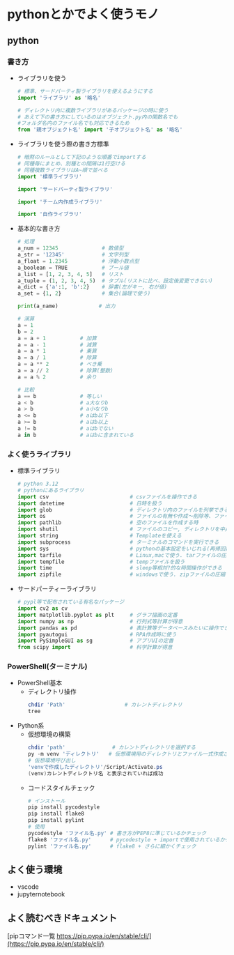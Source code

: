 # pythonとかでよく使うモノ

## python
### 書き方
* ライブラリを使う
    ```python
    # 標準、サードパーティ製ライブラリを使えるようにする
    import 'ライブラリ' as '略名'

    # ディレクトリ内に複数ライブラリがあるパッケージの時に使う
    # あえて下の書き方にしているのはオブジェクト.py内の関数名でも
    #フォルダ名内のファイル名でも対応できるため
    from '親オブジェクト名' import '子オブジェクト名' as '略名'
    ```
* ライブラリを使う際の書き方標準
    ```python
    # 暗黙のルールとして下記のような順番でimportする
    # 同種毎にまとめ、別種との間隔は1行空ける
    # 同種複数ライブラリはA~順で並べる
    import '標準ライブラリ'

    import 'サードパーティ製ライブラリ'

    import 'チーム内作成ライブラリ'

    import '自作ライブラリ'
    ```

* 基本的な書き方
    ```python
    # 処理
    a_num = 12345              # 数値型
    a_str = '12345'            # 文字列型
    a_float = 1.2345           # 浮動小数点型
    a_boolean = TRUE           # ブール値
    a_list = [1, 2, 3, 4, 5]   # リスト
    a_tuple = (1, 2, 3, 4, 5)  # タプル(リストに比べ、設定後変更できない)
    a_dict = {'a':1, 'b':2}    # 辞書(左がキー, 右が値)
    a_set = {1, 2}             # 集合(論理で使う)

    print(a_name)             # 出力

    # 演算
    a = 1
    b = 2
    a = a + 1           # 加算
    a = a - 1           # 減算
    a = a * 1           # 乗算
    a = a / 1           # 除算
    a = a ** 2          # べき乗
    a = a // 2          # 除算(整数)
    a = a % 2           # 余り
    
    # 比較
    a == b              # 等しい
    a < b               # a大なりb
    a > b               # a小なりb
    a <= b              # aはb以下
    a >= b              # aはb以上
    a != b              # aはbでない
    a in b              # aはbに含まれている

    ```


### よく使うライブラリ

* 標準ライブラリ
    ```python
    # python 3.12
    # pythonにあるライブラリ
    import csv                          # csvファイルを操作できる
    import datetime                     # 日時を扱う
    import glob                         # ディレクトリ内のファイルを列挙できる
    import os                           # ファイルの有無や作成～削除等、ファイル操作ができる
    import pathlib                      # 空のファイルを作成する時
    import shutil                       # ファイルのコピー, ディレクトリを中身ごと削除等高度なファイル操作ができる
    import string                       # Templateを使える
    import subprocess                   # ターミナルのコマンドを実行できる
    import sys                          # pythonの基本設定をいじれる(再帰回数の変更で使ったことある)
    import tarfile                      # Linux,macで使う. tarファイルの圧縮・展開ができる
    import tempfile                     # tempファイルを扱う
    import time                         # sleep等相対?的な時間操作ができる
    import zipfile                      # windowsで使う. zipファイルの圧縮・展開ができる
    ```

* サードパーティーライブラリ
    ```python
    # pypl等で配布されている有名なパッケージ
    import cv2 as cv
    import matplotlib.pyplot as plt     # グラフ描画の定番
    import numpy as np                  # 行列式等計算が得意
    import pandas as pd                 # 表計算等データベースみたいに操作できる
    import pyautogui                    # RPA作成時に使う
    import PySimpleGUI as sg            # アプリUIの定番
    from scipy import                   # 科学計算が得意
    ```

### PowerShell(ターミナル)
* PowerShell基本
    * ディレクトリ操作
        ```powershell
        chdir 'Path'                   # カレントディレクトリ
        tree
        ```
* Python系
    * 仮想環境の構築
        ```powershell
        chdir 'path'               # カレントディレクトリを選択する
        py -m venv 'ディレクトリ'   # 仮想環境用のディレクトリとファイル一式作成される
        # 仮想環境呼び出し
        'venvで作成したディレクトリ'/Script/Activate.ps
        (venv)カレントディレクトリ名 と表示されていれば成功
        ```
    * コードスタイルチェック
        ```powershell
        # インストール
        pip install pycodestyle
        pip install flake8
        pip install pylint
        # 使用
        pycodestyle 'ファイル名.py' # 書き方がPEP8に準じているかチェック
        flake8 'ファイル名.py'      # pycodestyle + importで使用されているかチェック
        pylint 'ファイル名.py'      # flake8 + さらに細かくチェック
        ```

## よく使う環境
* vscode
* jupyternotebook

## よく読むべきドキュメント
[pipコマンド一覧 https://pip.pypa.io/en/stable/cli/](https://pip.pypa.io/en/stable/cli/)
